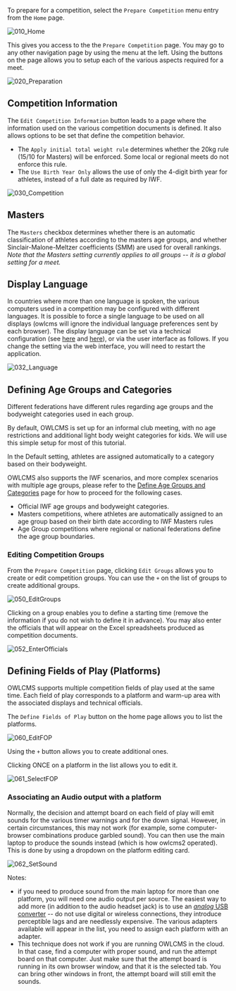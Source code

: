 To prepare for a competition, select the `Prepare Competition` menu entry from the `Home` page.

![010_Home](img/Preparation/010_Home.png)

This gives  you access to the the `Prepare Competition` page.  You may go to any other navigation page by using the menu at the left.  Using the buttons on the page allows you to setup each of the various aspects required for a meet.

![020_Preparation](img/Preparation/020_Preparation.png)

## Competition Information

The `Edit Competition Information` button leads to a page where the information used on the various competition documents is defined.  It also allows options to be set that define the competition behavior.

- The `Apply initial total weight rule` determines whether the 20kg rule (15/10 for Masters) will be enforced.  Some local or regional meets do not enforce this rule.
- The `Use Birth Year Only` allows the use of only the 4-digit birth year for athletes, instead of a full date as required by IWF.

![030_Competition](img/Preparation/030_Competition.png)

## Masters

The `Masters` checkbox determines whether there is an automatic classification of athletes according to the masters age groups, and whether Sinclair-Malone-Meltzer coefficients (SMM) are used for overall rankings.  *Note that the Masters setting currently applies to all groups -- it is a global setting for a meet.*

## Display Language

In countries where more than one language is spoken, the various computers used in a competition may be configured with different languages.  It is possible to force a single language to be used on all displays (owlcms will ignore the individual language preferences sent by each browser).  The display language can be set via a technical configuration (see [here](Heroku#configure-your-time-zone-and-locale) and [here](LocalSetup#id=defining-the-language)), or via the user interface as follows.  If you change the setting via the web interface, you will need to restart the application.

![032_Language](img/Preparation/032_Language.png)

## Defining Age Groups and Categories

Different federations have different rules regarding age groups and the bodyweight categories used in each group.

By default, OWLCMS is set up for an informal club meeting, with no age restrictions and additional light body weight categories for kids.  We will use this simple setup for most of this tutorial.  

In the Default setting, athletes are assigned automatically to a category based on their bodyweight.

OWLCMS also supports the IWF scenarios, and more complex scenarios with multiple age groups, please refer to the [Define Age Groups and Categories](Categories) page for how to proceed for the following cases.
- Official IWF age groups and bodyweight categories.
- Masters competitions, where athletes are automatically assigned to an age group based on their birth date according to IWF Masters rules
- Age Group competitions where regional or national federations define the age group boundaries.



### Editing Competition Groups

From the `Prepare Competition` page, clicking `Edit Groups` allows you to create or edit competition groups.  You can use the `+` on the list of groups to create additional groups.

![050_EditGroups](img/Preparation/050_EditGroups.png)

Clicking on a group enables you to define a starting time (remove the information if you do not wish to define it in advance).  You may also enter the officials that will appear on the Excel spreadsheets produced as competition documents.

![052_EnterOfficials](img/Preparation/052_EnterOfficials.png)

## Defining Fields of Play (Platforms)

OWLCMS supports multiple competition fields of play used at the same time.  Each field of play corresponds to a platform and warm-up area with the associated displays and technical officials.

The `Define Fields of Play` button on the home page allows you to list the platforms. 

![060_EditFOP](img/Preparation/060_EditFOP.png)

 Using the `+` button allows you to create additional ones.

Clicking ONCE on a platform in the list allows you to edit it.

![061_SelectFOP](img/Preparation/061_SelectFOP.png)

### Associating an Audio output with a platform

Normally, the decision and attempt board on each field of play will emit sounds for the various timer warnings and for the down signal.  However, in certain circumstances, this may not work (for example, some computer-browser combinations produce garbled sound).  You can then use the main laptop to produce the sounds instead (which is how owlcms2 operated).  This is done by using a dropdown on the platform editing card. 

![062_SetSound](img/Preparation/062_SetSound.png)

Notes:

- if you need to produce sound from the main laptop for more than one platform, you will need one audio output per source.  The easiest way to add more (in addition to the audio headset jack) is to use an [*analog* USB converter](https://www.amazon.com/UGREEN-External-Headphone-Microphone-Desktops/dp/B01N905VOY/ref=lp_3015427011_1_5?s=pc&ie=UTF8&qid=1564421688&sr=1-5) -- do not use digital or wireless connections, they introduce perceptible lags and are needlessly expensive.  The various adapters available will appear in the list, you need to assign each platform with an adapter.
- This technique does not work if you are running OWLCMS in the cloud.  In that case, find a computer with proper sound, and run the attempt board on that computer.  Just make sure that the attempt board is running in its own browser window, and that it is the selected tab.  You can bring other windows in front, the attempt board will still emit the sounds.

